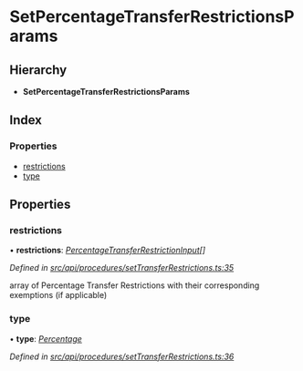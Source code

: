 # SetPercentageTransferRestrictionsParams

## Hierarchy

* **SetPercentageTransferRestrictionsParams**

## Index

### Properties

* [restrictions](setpercentagetransferrestrictionsparams.md#restrictions)
* [type](setpercentagetransferrestrictionsparams.md#type)

## Properties

### restrictions

• **restrictions**: [_PercentageTransferRestrictionInput_](percentagetransferrestrictioninput.md)_\[\]_

_Defined in_ [_src/api/procedures/setTransferRestrictions.ts:35_](https://github.com/PolymathNetwork/polymesh-sdk/blob/bf2b7a12/src/api/procedures/setTransferRestrictions.ts#L35)

array of Percentage Transfer Restrictions with their corresponding exemptions \(if applicable\)

### type

• **type**: [_Percentage_](../enums/transferrestrictiontype.md#percentage)

_Defined in_ [_src/api/procedures/setTransferRestrictions.ts:36_](https://github.com/PolymathNetwork/polymesh-sdk/blob/bf2b7a12/src/api/procedures/setTransferRestrictions.ts#L36)


